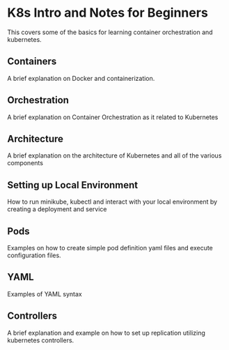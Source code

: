 # K8s Intro and Notes for Beginners

This covers some of the basics for learning container orchestration and kubernetes.

## Containers

A brief explanation on Docker and containerization.

## Orchestration

A brief explanation on Container Orchestration as it related to Kubernetes

## Architecture

A brief explanation on the architecture of Kubernetes and all of the various components

## Setting up Local Environment

How to run minikube, kubectl and interact with your local environment by creating a deployment and service

## Pods

Examples on how to create simple pod definition yaml files and execute configuration files.

## YAML

Examples of YAML syntax

## Controllers

A brief explanation and example on how to set up replication utilizing kubernetes controllers.
